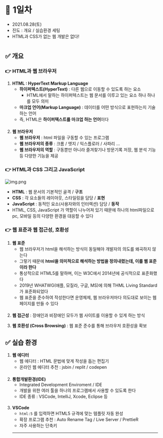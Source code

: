# 📌 1일차 
- 2021.08.28(토)
- 진도 : 개요 / 실습환경 세팅
- HTML과 CSS가 없는 웹 개발은 없다!

#

## ✅ 개요
### 👉 HTML과 웹 브라우저
1. **HTML : HyperText Markup Language**
    - **하이퍼텍스트(HyperText)** : 다른 웹으로 이동할 수 있도록 하는 요소
      - HTML에서 말하는 하이퍼텍스트는 웹 문서를 이루고 있는 요소 하나 하나를 모두 의미
    - **마크업 언어(Markup Language)** : 데이터를 어떤 방식으로 표현하는지 기술하는 언어
    - 즉, HTML은 **하이퍼텍스트를 마크업 하는 언어**이다
####    
2. **웹 브라우저**
    - **웹 브라우저** : html 파일을 구동할 수 있는 프로그램
    - **웹 브라우저의 종류** : 크롬 / 엣지 / 익스플로러 / 사파리 … 
    - **웹 브라우저의 역할** : 구동뿐만 아니라 즐겨찾기나 방문기록 저장, 웹 분석 기능 등 다양한 기능을 제공
    
### 👉 HTML과 CSS 그리고 JavaScript
![img.png](https://tsp.dothome.co.kr/img.png)
- **HTML** : 웹 문서의 기본적인 골격 / **구조**
- **CSS** : 각 요소들의 레이아웃, 스타일링을 담당 / **표현**
- **JavaScript** : 동적인 요소(사용자와의 인터렉션) 담당 / **동작**
- HTML, CSS, JavaScript 가 역할이 나누어져 있기 때문에 하나의 html파일으로 pc, 모바일 등의 다양한 환경을 대응할 수 있다

### 👉 웹 표준과 웹 접근성, 호환성
1. **웹 표준**
    - 웹 브라우저가 html을 해석하는 방식이 동일해야 개발자의 의도를 왜곡하지 않는다
    - 그렇기 때문에 **html을 의미적으로 해석하는 방법을 정의내렸는데, 이를 웹 표준이라 한다**
    - 통상적으로 HTML5를 말하며, 이는 W3C에서 2014년에 공식적으로 표준화했다
    - 2019년 WHATWG(애플, 모질라, 구글, MS)에 의해 THML Living Standard가 표준화되었다
    - 웹 표준을 준수하여 작성한다면 운영체제, 웹 브라우저마다 의도대로 보이는 웹 페이지를 만들 수 있다
####
2. **웹 접근성** : 장애인과 비장애인 모두가 웹 사이트를 이용할 수 있게 하는 방식

3. **웹 호환성 (Cross Browsing)** : 웹 표준 준수를 통해 브라우저 호환성을 확보 <br>

##

## ✅ 실습 환경
1. **웹 에디터**
    - 웹 에디터 : HTML 문법에 맞게 작성을 돕는 편집기
    - 온라인 웹 에디터 추천 : jsbin / replit / codepen 
####
2. **통합개발환경(IDE)**
    - Integrated Development Enviroment / IDE
    - 개발을 위한 여러 툴을 하나의 프로그램에서 사용할 수 있도록 한다
    - IDE 종류 : VSCode, IntelliJ, Xcode, Eclipse 등
####
3. **VSCode**
    - `html:5` 를 입력하면 HTML5 규격에 맞는 템플릿 자동 완성
    - 확장 프로그램 추천 : Auto Rename Tag / Live Server / PrettieR
    - 자주 사용하는 단축키
    ---------



